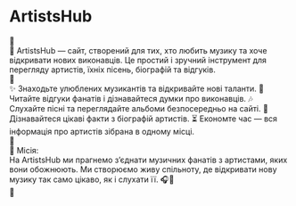 # ArtistsHub<br>
🎵<br>
🎸 ArtistsHub — сайт, створений для тих, хто любить музику та хоче відкривати нових виконавців. Це простий і зручний інструмент для перегляду артистів, їхніх пісень, біографій та відгуків.<br>
🎵<br>
✨ Знаходьте улюблених музикантів та відкривайте нові таланти. 💬 Читайте відгуки фанатів і дізнавайтеся думки про виконавців. 🎶 Слухайте пісні та переглядайте альбоми безпосередньо на сайті. 📖 Дізнавайтеся цікаві факти з біографій артистів. ⏳ Економте час — вся інформація про артистів зібрана в одному місці.<br>
🎵<br>
🌟 Місія:<br>
На ArtistsHub ми прагнемо з’єднати музичних фанатів з артистами, яких вони обожнюють. Ми створюємо живу спільноту, де відкривати нову музику так само цікаво, як і слухати її. 🎧💖<br>
🎵
